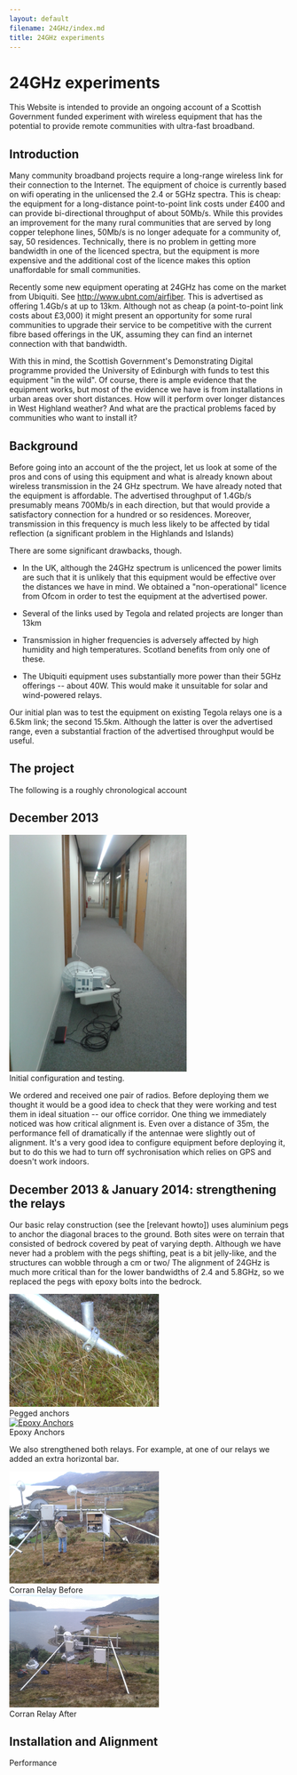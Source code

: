 ```yaml
---
layout: default
filename: 24GHz/index.md
title: 24GHz experiments
---
```


<style>
  .tegola-title h1 {
     padding-bottom: 0px;
     margin-bottom: 0px;
  }
  .tegola-title h4 {
     padding-top: 0px;
     margin-top: 0px;
     margin-bottom: 10px;
  }
  table tr td {border:0px; padding:5px;}
</style>

24GHz experiments
=================
This Website is intended to provide an ongoing account of a Scottish
Government funded experiment with wireless equipment that has the
potential to provide remote communities with ultra-fast broadband.

Introduction
------------
Many community broadband projects require a long-range wireless link
for their connection to the Internet.  The equipment of choice is
currently based on wifi operating in the unlicensed the 2.4
or 5GHz spectra.  This is
cheap: the equipment for a long-distance point-to-point link costs
under £400 and can provide bi-directional throughput of about 50Mb/s.
While this provides an improvement for the many rural communities that
are served by long copper telephone lines, 50Mb/s is no longer
adequate for a community of, say, 50 residences.   Technically, there
is no problem in getting more bandwidth in one of the licenced
spectra, but the equipment is more expensive and the additional cost
of the licence makes this option unaffordable for small communities.

Recently some new equipment operating at 24GHz has come on the
market from Ubiquiti. See http://www.ubnt.com/airfiber.  This is advertised as
offering 1.4Gb/s at up to 13km.  Although not as cheap (a
point-to-point link costs about £3,000) it might present an
opportunity for some rural communities to upgrade their service to be
competitive with the current fibre based offerings in the UK, assuming
they can find an internet connection with that bandwidth.

With this in mind, the Scottish Government's Demonstrating Digital
programme provided the University of Edinburgh with funds to test this
equipment "in the wild".  Of course, there is ample evidence that the
equipment works, but most of the evidence we have is from
installations in urban areas over short distances.  How will it
perform over longer distances in West Highland weather?  And what are
the practical problems faced by communities who want to install it?

Background
----------

Before going into an account of the the project, let us look at some
of the pros and cons of using this equipment and what is already known
about wireless transmission in the 24 GHz spectrum.   We have already
noted that the equipment is affordable.  The advertised throughput of
1.4Gb/s presumably means  700Mb/s in each direction, but that would
provide a satisfactory connection for a hundred or so
residences. Moreover, transmission in this frequency is much less
likely to be affected by tidal reflection (a significant problem in
the Highlands and Islands)

There are some significant drawbacks, though.

* In the UK, although the 24GHz spectrum is unlicenced the power
  limits are such that it is unlikely that this equipment would be
  effective over the distances we have in mind.  We obtained a
  "non-operational" licence from Ofcom in order to test the equipment
  at the advertised power.

* Several of the links used by Tegola and related projects are longer
  than 13km

* Transmission in higher frequencies is adversely affected by high
  humidity and high temperatures.  Scotland benefits from only one of
  these.

* The Ubiquiti equipment uses substantially more power than their 5GHz
  offerings -- about 40W.  This would make it unsuitable for solar and
  wind-powered relays.

Our initial plan was to test the equipment on existing Tegola relays
one is a 6.5km link; the second 15.5km.  Although the latter is over
the advertised range, even a substantial fraction of the advertised
throughput would be useful.

The project
-----------
The following is a roughly chronological account 

December 2013
-------------

<div>
<img src="radio-in-corridor.jpg" width="320" alt="Radio in corridor"/><br/>
Initial configuration and testing.
</div>

We ordered and received one pair of radios.  Before deploying them we
thought it would be a good idea to check that they were working and
test them in ideal situation -- our office corridor.  One thing we
immediately noticed was how critical alignment is.  Even over a
distance of 35m, the performance fell of dramatically if the antennae
were slightly out of alignment. It's a very good idea to configure
equipment before deploying it, but to do this we had to turn off
sychronisation which relies on GPS and doesn't work indoors.




December 2013 & January 2014: strengthening the relays
------------------------------------------------------
Our basic relay construction (see the [relevant howto]) uses aluminium
pegs to anchor the diagonal braces to the ground.  Both sites were on
terrain that consisted of bedrock covered by peat of varying
depth. Although we have never had a problem with the pegs shifting,
peat is a bit jelly-like, and the structures can wobble through a cm
or two/  The alignment of 24GHz is much more critical than for the
lower bandwidths of 2.4 and 5.8GHz, so we replaced the pegs with
epoxy bolts into the bedrock.  

<div class="image-float-right">
     <a href="corran-peg.jpg">
    <img src="corran-peg.jpg" width="270" alt="Pegged anchors"/></a><br/>
    Pegged anchors
</div>

<div class="image-float-right">
     <a href="corran-epoxy.jpg ">
    <img src="corran-epoxy.jpg" width="270" alt="Epoxy Anchors"/></a><br/>
    Epoxy Anchors
</div>


We also strengthened both relays.  For example, at one of our relays
we added an extra horizontal bar.

<div class="image-float-right">
     <a href=" corran-before-from-behind.jpg">
    <img src="corran-before-from-behind.jpg" width="270" alt="Corran
     Relay Before"/></a><br/>
    Corran Relay Before
</div>
<div class="image-float-right">
     <a href=" corran-after-from-behind.jpg">
    <img src="corran-after-from-behind.jpg" width="270" alt="Corran
     Relay After"/></a><br/>
    Corran Relay After
</div>

Installation and Alignment
--------------------------

Performance
